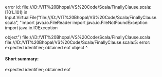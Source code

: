 error id: file:///D:/VIT%20Bhopal/VS%20Code/Scala/FinallyClause.scala:[101..101) in Input.VirtualFile("file:///D:/VIT%20Bhopal/VS%20Code/Scala/FinallyClause.scala", "import java.io.FileReader
import java.io.FileNotFoundException
import java.io.IOException

object")
file:///D:/VIT%20Bhopal/VS%20Code/Scala/FinallyClause.scala
file:///D:/VIT%20Bhopal/VS%20Code/Scala/FinallyClause.scala:5: error: expected identifier; obtained eof
object
      ^
#### Short summary: 

expected identifier; obtained eof